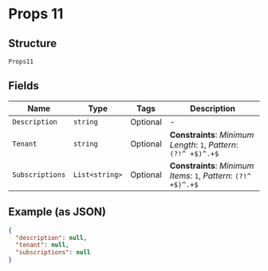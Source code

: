
# Props 11

## Structure

`Props11`

## Fields

| Name | Type | Tags | Description |
|  --- | --- | --- | --- |
| `Description` | `string` | Optional | - |
| `Tenant` | `string` | Optional | **Constraints**: *Minimum Length*: `1`, *Pattern*: `(?!^ +$)^.+$` |
| `Subscriptions` | `List<string>` | Optional | **Constraints**: *Minimum Items*: `1`, *Pattern*: `(?!^ +$)^.+$` |

## Example (as JSON)

```json
{
  "description": null,
  "tenant": null,
  "subscriptions": null
}
```


